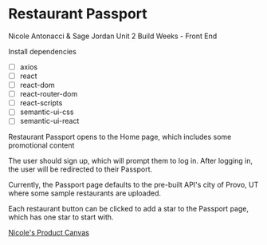 # Restaurant Passport

Nicole Antonacci & Sage Jordan
Unit 2 Build Weeks - Front End

Install dependencies

- [ ] axios
- [ ] react
- [ ] react-dom
- [ ] react-router-dom
- [ ] react-scripts
- [ ] semantic-ui-css
- [ ] semantic-ui-react

Restaurant Passport opens to the Home page, which includes some promotional content

The user should sign up, which will prompt them to log in. After logging in, the user will be redirected to their Passport.

Currently, the Passport page defaults to the pre-built API's city of Provo, UT where some sample restaurants are uploaded.

Each restaurant button can be clicked to add a star to the Passport page, which has one star to start with.

[Nicole's Product Canvas](https://docs.google.com/document/d/19_x4CYEeQcQ-oT_41bIH_ylYcrcoXqJRkagZI7yZTg8/edit?usp=sharing)
